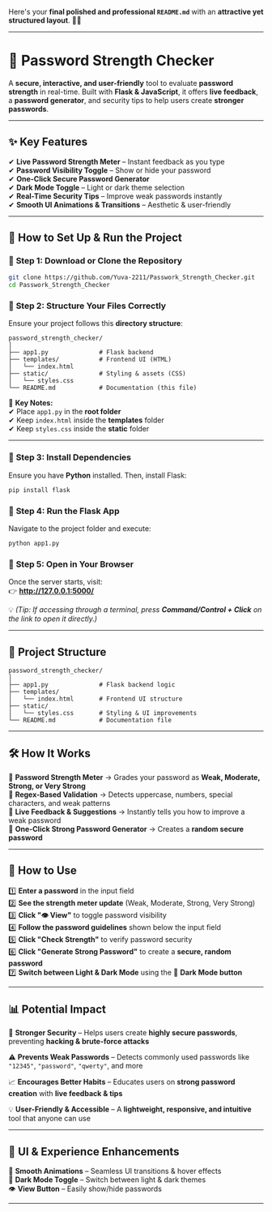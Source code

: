 Here's your **final polished and professional `README.md`** with an **attractive yet structured layout**. 🚀✨  

---

# 🔐 **Password Strength Checker**  

A **secure, interactive, and user-friendly** tool to evaluate **password strength** in real-time. Built with **Flask & JavaScript**, it offers **live feedback**, a **password generator**, and security tips to help users create **stronger passwords**.  

---

## ✨ **Key Features**  

✔ **Live Password Strength Meter** – Instant feedback as you type  
✔ **Password Visibility Toggle** – Show or hide your password  
✔ **One-Click Secure Password Generator**  
✔ **Dark Mode Toggle** – Light or dark theme selection  
✔ **Real-Time Security Tips** – Improve weak passwords instantly  
✔ **Smooth UI Animations & Transitions** – Aesthetic & user-friendly  

---

## 🚀 **How to Set Up & Run the Project**  

### 🔹 **Step 1: Download or Clone the Repository**  
```sh
git clone https://github.com/Yuva-2211/Passwork_Strength_Checker.git
cd Passwork_Strength_Checker
```

### 🔹 **Step 2: Structure Your Files Correctly**  
Ensure your project follows this **directory structure**:  

```
password_strength_checker/
│
├── app1.py              # Flask backend
├── templates/           # Frontend UI (HTML)
│   └── index.html       
├── static/              # Styling & assets (CSS)
│   └── styles.css       
└── README.md            # Documentation (this file)
```

📌 **Key Notes:**  
✔ Place `app1.py` in the **root folder**  
✔ Keep `index.html` inside the **templates** folder  
✔ Keep `styles.css` inside the **static** folder  

---

### 🔹 **Step 3: Install Dependencies**  
Ensure you have **Python** installed. Then, install Flask:  
```sh
pip install flask
```

### 🔹 **Step 4: Run the Flask App**  
Navigate to the project folder and execute:  
```sh
python app1.py
```

### 🔹 **Step 5: Open in Your Browser**  
Once the server starts, visit:  
👉 **http://127.0.0.1:5000/**  

💡 *(Tip: If accessing through a terminal, press **Command/Control + Click** on the link to open it directly.)*  

---

## 📂 **Project Structure**  
```
password_strength_checker/
│
├── app1.py              # Flask backend logic
├── templates/
│   └── index.html       # Frontend UI structure
├── static/
│   └── styles.css       # Styling & UI improvements
└── README.md            # Documentation file
```

---

## 🛠 **How It Works**  

🔹 **Password Strength Meter** → Grades your password as **Weak, Moderate, Strong, or Very Strong**  
🔹 **Regex-Based Validation** → Detects uppercase, numbers, special characters, and weak patterns  
🔹 **Live Feedback & Suggestions** → Instantly tells you how to improve a weak password  
🔹 **One-Click Strong Password Generator** → Creates a **random secure password**  

---

## 📖 **How to Use**  

1️⃣ **Enter a password** in the input field  
2️⃣ **See the strength meter update** (Weak, Moderate, Strong, Very Strong)  
3️⃣ **Click "👁 View"** to toggle password visibility  
4️⃣ **Follow the password guidelines** shown below the input field  
5️⃣ **Click "Check Strength"** to verify password security  
6️⃣ **Click "Generate Strong Password"** to create a **secure, random password**  
7️⃣ **Switch between Light & Dark Mode** using the 🌙 **Dark Mode button**  

---

## 📊 **Potential Impact**  

🔐 **Stronger Security** – Helps users create **highly secure passwords**, preventing **hacking & brute-force attacks**  

⚠️ **Prevents Weak Passwords** – Detects commonly used passwords like `"12345"`, `"password"`, `"qwerty"`, and more  

📈 **Encourages Better Habits** – Educates users on **strong password creation** with **live feedback & tips**  

💡 **User-Friendly & Accessible** – A **lightweight, responsive, and intuitive** tool that anyone can use  

---

## 🎨 **UI & Experience Enhancements**  

🎨 **Smooth Animations** – Seamless UI transitions & hover effects  
🌙 **Dark Mode Toggle** – Switch between light & dark themes  
👁 **View Button** – Easily show/hide passwords  

---
